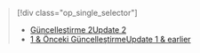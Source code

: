 > [!div class="op_single_selector"]
> * [<span data-ttu-id="9e581-101">Güncelleştirme 2</span><span class="sxs-lookup"><span data-stu-id="9e581-101">Update 2</span></span>](../articles/storsimple/storsimple-manage-jobs-u2.md)
> * [<span data-ttu-id="9e581-102">1 & Önceki Güncelleştirme</span><span class="sxs-lookup"><span data-stu-id="9e581-102">Update 1 & earlier</span></span>](../articles/storsimple/storsimple-manage-jobs.md)
> 
> 

